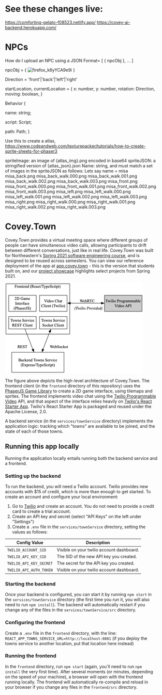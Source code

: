# See these changes live:
https://comforting-gelato-f08523.netlify.app/
https://covey-ai-backend.herokuapp.com/


# NPCs
How do I upload an NPC using a JSON
Format=
[ { npcObj }, … ]


npcObj = {
![firefox_k6yYCA9e9i](https://user-images.githubusercontent.com/17802256/165201652-c5509203-e00e-44c4-841a-7f8edd473e69.png)
}

Direction = 'front'|'back'|'left'|'right'

startLocation, currentLocation = {
 x: number,
  y: number,
  rotation: Direction,
  moving: boolean,
}

Behavior {
 
  name: string;

  script: Script;

  path: Path;
}

Use this to create a atlas, https://www.codeandweb.com/texturepacker/tutorials/how-to-create-sprite-sheets-for-phaser3

spriteImage: an image of {atlas_img}.png encoded in base64
spriteJSON: a stringified version of {atlas_json}.json 
Name: string, and must match a set of images in the spriteJSON as follows:
    Lets say name = misa
misa_back.png
misa_back_walk.000.png
misa_back_walk.001.png
misa_back_walk.002.png
misa_back_walk.003.png
misa_front.png
misa_front_walk.000.png
misa_front_walk.001.png
misa_front_walk.002.png
misa_front_walk.003.png
misa_left.png
misa_left_walk.000.png
misa_left_walk.001.png
misa_left_walk.002.png
misa_left_walk.003.png
misa_right.png
misa_right_walk.000.png
misa_right_walk.001.png
misa_right_walk.002.png
misa_right_walk.003.png




# Covey.Town

Covey.Town provides a virtual meeting space where different groups of people can have simultaneous video calls, allowing participants to drift between different conversations, just like in real life.
Covey.Town was built for Northeastern's [Spring 2021 software engineering course](https://neu-se.github.io/CS4530-CS5500-Spring-2021/), and is designed to be reused across semesters.
You can view our reference deployment of the app at [app.covey.town](https://app.covey.town/) - this is the version that students built on, and our [project showcase](https://neu-se.github.io/CS4530-CS5500-Spring-2021/project-showcase) highlights select projects from Spring 2021.

![Covey.Town Architecture](docs/covey-town-architecture.png)

The figure above depicts the high-level architecture of Covey.Town.
The frontend client (in the `frontend` directory of this repository) uses the [PhaserJS Game Library](https://phaser.io) to create a 2D game interface, using tilemaps and sprites.
The frontend implements video chat using the [Twilio Programmable Video](https://www.twilio.com/docs/video) API, and that aspect of the interface relies heavily on [Twilio's React Starter App](https://github.com/twilio/twilio-video-app-react). Twilio's React Starter App is packaged and reused under the Apache License, 2.0.

A backend service (in the `services/townService` directory) implements the application logic: tracking which "towns" are available to be joined, and the state of each of those towns.

## Running this app locally

Running the application locally entails running both the backend service and a frontend.

### Setting up the backend

To run the backend, you will need a Twilio account. Twilio provides new accounts with $15 of credit, which is more than enough to get started.
To create an account and configure your local environment:

1. Go to [Twilio](https://www.twilio.com/) and create an account. You do not need to provide a credit card to create a trial account.
2. Create an API key and secret (select "API Keys" on the left under "Settings")
3. Create a `.env` file in the `services/townService` directory, setting the values as follows:

| Config Value            | Description                               |
| ----------------------- | ----------------------------------------- |
| `TWILIO_ACCOUNT_SID`    | Visible on your twilio account dashboard. |
| `TWILIO_API_KEY_SID`    | The SID of the new API key you created.   |
| `TWILIO_API_KEY_SECRET` | The secret for the API key you created.   |
| `TWILIO_API_AUTH_TOKEN` | Visible on your twilio account dashboard. |

### Starting the backend

Once your backend is configured, you can start it by running `npm start` in the `services/townService` directory (the first time you run it, you will also need to run `npm install`).
The backend will automatically restart if you change any of the files in the `services/townService/src` directory.

### Configuring the frontend

Create a `.env` file in the `frontend` directory, with the line: `REACT_APP_TOWNS_SERVICE_URL=http://localhost:8081` (if you deploy the towns service to another location, put that location here instead)

### Running the frontend

In the `frontend` directory, run `npm start` (again, you'll need to run `npm install` the very first time). After several moments (or minutes, depending on the speed of your machine), a browser will open with the frontend running locally.
The frontend will automatically re-compile and reload in your browser if you change any files in the `frontend/src` directory.
